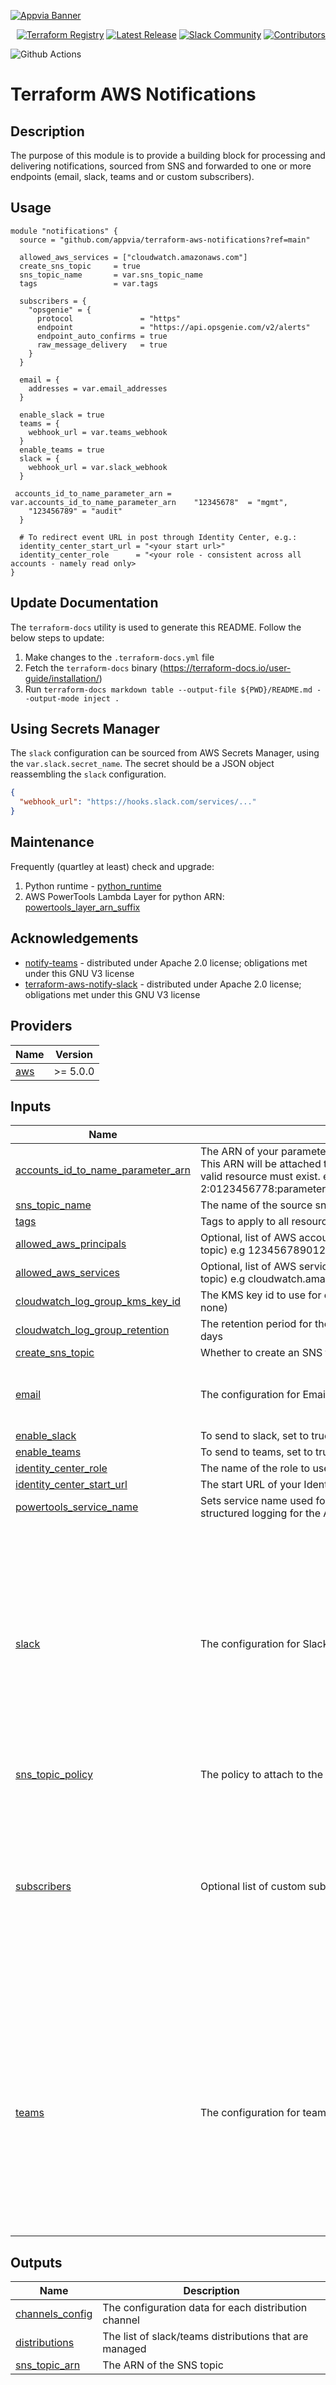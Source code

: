 <!-- markdownlint-disable -->
<a href="https://www.appvia.io/"><img src="https://github.com/appvia/terraform-aws-notifications/blob/main/appvia_banner.jpg?raw=true" alt="Appvia Banner"/></a><br/><p align="right"> <a href="https://registry.terraform.io/modules/appvia/notifications/aws/latest"><img src="https://img.shields.io/static/v1?label=APPVIA&message=Terraform%20Registry&color=191970&style=for-the-badge" alt="Terraform Registry"/></a></a> <a href="https://github.com/appvia/terraform-aws-notifications/releases/latest"><img src="https://img.shields.io/github/release/appvia/terraform-aws-notifications.svg?style=for-the-badge&color=006400" alt="Latest Release"/></a> <a href="https://appvia-community.slack.com/join/shared_invite/zt-1s7i7xy85-T155drryqU56emm09ojMVA#/shared-invite/email"><img src="https://img.shields.io/badge/Slack-Join%20Community-purple?style=for-the-badge&logo=slack" alt="Slack Community"/></a> <a href="https://github.com/appvia/terraform-aws-notifications/graphs/contributors"><img src="https://img.shields.io/github/contributors/appvia/terraform-aws-notifications.svg?style=for-the-badge&color=FF8C00" alt="Contributors"/></a>

<!-- markdownlint-restore -->
<!--
  ***** CAUTION: DO NOT EDIT ABOVE THIS LINE ******
-->

![Github Actions](https://github.com/appvia/terraform-aws-notifications/actions/workflows/terraform.yml/badge.svg)

# Terraform AWS Notifications

## Description

The purpose of this module is to provide a building block for processing and delivering notifications, sourced from SNS and forwarded to one or more endpoints (email, slack, teams and or custom subscribers).

## Usage

```hcl
module "notifications" {
  source = "github.com/appvia/terraform-aws-notifications?ref=main"

  allowed_aws_services = ["cloudwatch.amazonaws.com"]
  create_sns_topic     = true
  sns_topic_name       = var.sns_topic_name
  tags                 = var.tags

  subscribers = {
    "opsgenie" = {
      protocol               = "https"
      endpoint               = "https://api.opsgenie.com/v2/alerts"
      endpoint_auto_confirms = true
      raw_message_delivery   = true
    }
  }

  email = {
    addresses = var.email_addresses
  }

  enable_slack = true
  teams = {
    webhook_url = var.teams_webhook
  }
  enable_teams = true
  slack = {
    webhook_url = var.slack_webhook
  }

 accounts_id_to_name_parameter_arn = var.accounts_id_to_name_parameter_arn    "12345678"  = "mgmt",
    "123456789" = "audit"
  }

  # To redirect event URL in post through Identity Center, e.g.:
  identity_center_start_url = "<your start url>"
  identity_center_role      = "<your role - consistent across all accounts - namely read only>
}
```

## Update Documentation

The `terraform-docs` utility is used to generate this README. Follow the below steps to update:

1. Make changes to the `.terraform-docs.yml` file
2. Fetch the `terraform-docs` binary (https://terraform-docs.io/user-guide/installation/)
3. Run `terraform-docs markdown table --output-file ${PWD}/README.md --output-mode inject .`

## Using Secrets Manager

The `slack` configuration can be sourced from AWS Secrets Manager, using the `var.slack.secret_name`. The secret should be a JSON object reassembling the `slack` configuration.

```json
{
  "webhook_url": "https://hooks.slack.com/services/..."
}
```

## Maintenance

Frequently (quartley at least) check and upgrade:

1. Python runtime - [python_runtime](./modules/notify/variables.tf)
2. AWS PowerTools Lambda Layer for python ARN: [powertools_layer_arn_suffix](./modules/notify/variables.tf)

## Acknowledgements

- [notify-teams](https://github.com/teamclairvoyant/terraform-aws-notify-teams/releases/tag/v4.12.0.6) - distributed under Apache 2.0 license; obligations met under this GNU V3 license
- [terraform-aws-notify-slack](https://github.com/terraform-aws-modules/terraform-aws-notify-slack/releases/tag/v6.4.0) - distributed under Apache 2.0 license; obligations met under this GNU V3 license

<!-- BEGIN_TF_DOCS -->
## Providers

| Name | Version |
|------|---------|
| <a name="provider_aws"></a> [aws](#provider\_aws) | >= 5.0.0 |

## Inputs

| Name | Description | Type | Default | Required |
|------|-------------|------|---------|:--------:|
| <a name="input_accounts_id_to_name_parameter_arn"></a> [accounts\_id\_to\_name\_parameter\_arn](#input\_accounts\_id\_to\_name\_parameter\_arn) | The ARN of your parameter containing the your account ID to name mapping. This ARN will be attached to lambda execution role as a resource, therefore a valid resource must exist. e.g 'arn:aws:ssm:eu-west-2:0123456778:parameter/myorg/configmaps/accounts\_id\_to\_name\_mapping' | `string` | n/a | yes |
| <a name="input_sns_topic_name"></a> [sns\_topic\_name](#input\_sns\_topic\_name) | The name of the source sns topic where events are published | `string` | n/a | yes |
| <a name="input_tags"></a> [tags](#input\_tags) | Tags to apply to all resources | `map(string)` | n/a | yes |
| <a name="input_allowed_aws_principals"></a> [allowed\_aws\_principals](#input\_allowed\_aws\_principals) | Optional, list of AWS accounts able to publish via the SNS topic (when creating topic) e.g 123456789012 | `list(string)` | `[]` | no |
| <a name="input_allowed_aws_services"></a> [allowed\_aws\_services](#input\_allowed\_aws\_services) | Optional, list of AWS services able to publish via the SNS topic (when creating topic) e.g cloudwatch.amazonaws.com | `list(string)` | `[]` | no |
| <a name="input_cloudwatch_log_group_kms_key_id"></a> [cloudwatch\_log\_group\_kms\_key\_id](#input\_cloudwatch\_log\_group\_kms\_key\_id) | The KMS key id to use for encrypting the cloudwatch log group (default is none) | `string` | `null` | no |
| <a name="input_cloudwatch_log_group_retention"></a> [cloudwatch\_log\_group\_retention](#input\_cloudwatch\_log\_group\_retention) | The retention period for the cloudwatch log group (for lambda function logs) in days | `string` | `"0"` | no |
| <a name="input_create_sns_topic"></a> [create\_sns\_topic](#input\_create\_sns\_topic) | Whether to create an SNS topic for notifications | `bool` | `false` | no |
| <a name="input_email"></a> [email](#input\_email) | The configuration for Email notifications | <pre>object({<br/>    addresses = optional(list(string))<br/>    # The email addresses to send notifications to<br/>  })</pre> | `null` | no |
| <a name="input_enable_slack"></a> [enable\_slack](#input\_enable\_slack) | To send to slack, set to true | `bool` | `false` | no |
| <a name="input_enable_teams"></a> [enable\_teams](#input\_enable\_teams) | To send to teams, set to true | `bool` | `false` | no |
| <a name="input_identity_center_role"></a> [identity\_center\_role](#input\_identity\_center\_role) | The name of the role to use when redirecting through Identity Center | `string` | `null` | no |
| <a name="input_identity_center_start_url"></a> [identity\_center\_start\_url](#input\_identity\_center\_start\_url) | The start URL of your Identity Center instance | `string` | `null` | no |
| <a name="input_powertools_service_name"></a> [powertools\_service\_name](#input\_powertools\_service\_name) | Sets service name used for tracing namespace, metrics dimension and structured logging for the AWS Powertools Lambda Layer | `string` | `"appvia-notifications"` | no |
| <a name="input_slack"></a> [slack](#input\_slack) | The configuration for Slack notifications | <pre>object({<br/>    lambda_name = optional(string, "slack-notify")<br/>    # The name of the lambda function to create<br/>    lambda_description = optional(string, "Lambda function to send slack notifications")<br/>    # The description for the slack lambda<br/>    secret_name = optional(string)<br/>    # An optional secret name in secrets manager to use for the slack configuration<br/>    webhook_url = optional(string)<br/>    # The webhook url to post to<br/>    filter_policy = optional(string)<br/>    # An optional SNS subscription filter policy to apply<br/>    filter_policy_scope = optional(string)<br/>    # If filter policy provided this is the scope of that policy; either "MessageAttributes" (default) or "MessageBody"<br/>  })</pre> | `null` | no |
| <a name="input_sns_topic_policy"></a> [sns\_topic\_policy](#input\_sns\_topic\_policy) | The policy to attach to the sns topic, else we default to account root | `string` | `null` | no |
| <a name="input_subscribers"></a> [subscribers](#input\_subscribers) | Optional list of custom subscribers to the SNS topic | <pre>map(object({<br/>    protocol = string<br/>    # The protocol to use. The possible values for this are: sqs, sms, lambda, application. (http or https are partially supported, see below).<br/>    endpoint = string<br/>    # The endpoint to send data to, the contents will vary with the protocol. (see below for more information)<br/>    endpoint_auto_confirms = bool<br/>    # Boolean indicating whether the end point is capable of auto confirming subscription e.g., PagerDuty (default is false)<br/>    raw_message_delivery = bool<br/>    # Boolean indicating whether or not to enable raw message delivery (the original message is directly passed, not wrapped in JSON with the original message in the message property) (default is false)<br/>  }))</pre> | `{}` | no |
| <a name="input_teams"></a> [teams](#input\_teams) | The configuration for teams notifications | <pre>object({<br/>    lambda_name = optional(string, "teams-notify")<br/>    # The name of the lambda function to create<br/>    lambda_description = optional(string, "Lambda function to send teams notifications")<br/>    # The description for the teams lambda<br/>    secret_name = optional(string)<br/>    # An optional secret name in secrets manager to use for the slack configuration<br/>    webhook_url = optional(string)<br/>    # The webhook url to post to<br/>    filter_policy = optional(string)<br/>    # An optional SNS subscription filter policy to apply<br/>    filter_policy_scope = optional(string)<br/>    # If filter policy provided this is the scope of that policy; either "MessageAttributes" (default) or "MessageBody"<br/>  })</pre> | `null` | no |

## Outputs

| Name | Description |
|------|-------------|
| <a name="output_channels_config"></a> [channels\_config](#output\_channels\_config) | The configuration data for each distribution channel |
| <a name="output_distributions"></a> [distributions](#output\_distributions) | The list of slack/teams distributions that are managed |
| <a name="output_sns_topic_arn"></a> [sns\_topic\_arn](#output\_sns\_topic\_arn) | The ARN of the SNS topic |
<!-- END_TF_DOCS -->
